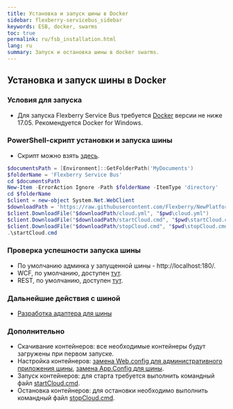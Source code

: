 ```yaml
---
title: Установка и запуск шины в Docker
sidebar: flexberry-servicebus_sidebar
keywords: ESB, docker, swarms
toc: true
permalink: ru/fsb_installation.html
lang: ru
summary: Запуск и остановка шины в docker swarms.
---
```


## Установка и запуск шины в Docker

### Условия для запуска
* Для запуска Flexberry Service Bus требуется [Docker](https://docs.docker.com/docker-for-windows/install/) версии не ниже 17.05. Рекомендуется Docker for Windows.

### PowerShell-скрипт установки и запуска шины
* Скрипт можно взять [здесь](https://github.com/Flexberry/NewPlatform.Flexberry.ServiceBus/blob/develop/Docker/getServiceBus.ps1).
```powershell
$documentsPath = [Environment]::GetFolderPath('MyDocuments')
$folderName = 'Flexberry Service Bus'
cd $documentsPath
New-Item -ErrorAction Ignore -Path $folderName -ItemType 'directory'
cd $folderName
$client = new-object System.Net.WebClient
$downloadPath = 'https://raw.githubusercontent.com/Flexberry/NewPlatform.Flexberry.ServiceBus/develop/Docker'
$client.DownloadFile("$downloadPath/cloud.yml", "$pwd\cloud.yml")
$client.DownloadFile("$downloadPath/startCloud.cmd", "$pwd\startCloud.cmd")
$client.DownloadFile("$downloadPath/stopCloud.cmd", "$pwd\stopCloud.cmd")
.\startCloud.cmd
```

### Проверка успешности запуска шины
* По умолчанию админка у запущенной шины - http://localhost:180/.
* WCF, по умолчанию, доступен [тут](http://localhost:7075/HighwaySBMonoPostgreSQLWcfService).
* REST, по умолчанию, доступен [тут](http://localhost:7085/HighwaySBMonoPostgreSQLWebApiService).

### Дальнейшие действия с шиной
* [Разработка адаптера для шины]()

### Дополнительно
* Скачивание контейнеров: все необходимые контейнеры будут загружены при первом запуске.
* Настройка контейнеров:
[замена Web.config для административного приложения шины](), [замена App.Config для шины]().
* Запуск контейнеров:
для старта требуется выполнить командный файл [startCloud.cmd](https://github.com/Flexberry/NewPlatform.Flexberry.ServiceBus/blob/develop/Docker/startCloud.cmd).
* Остановка контейнеров:
для остановки необходимо выполнить командный файл [stopCloud.cmd](https://github.com/Flexberry/NewPlatform.Flexberry.ServiceBus/blob/develop/Docker/stopCloud.cmd).
